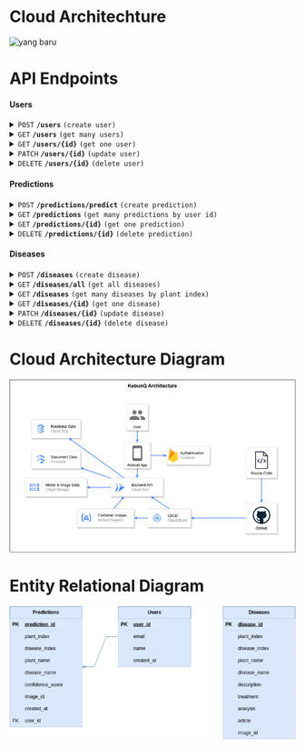 # Cloud Architechture
![yang baru](https://github.com/user-attachments/assets/bd198d90-14e8-4c70-9426-ac32d25fe692)


# API Endpoints

#### Users

<details>
 <summary><code>POST</code> <code><b>/users</b></code> <code>(create user)</code></summary>

##### Parameters
> None

##### Request Body
```json
{
    "user_id": "string",
    "email": "string",
    "name": "string"
}
```

##### Response Body
```json
{
    "message": "string"
}
```
</details>

<details>
 <summary><code>GET</code> <code><b>/users</b></code> <code>(get many users)</code></summary>

##### Parameters
> None

##### Request Body
> None

##### Response Body
```json
{
    "users": [
        {
            "user_id": "string",
            "email": "string",
            "name": "string",
            "created_at": "string"
        }
    ]
}
```
</details>

<details>
 <summary><code>GET</code> <code><b>/users/{id}</b></code> <code>(get one user)</code></summary>

##### Path Parameters
> | name | type | data type |
> |-----------|-----------|-------------------------|
> | id | required | string|

##### Request Body
> None

##### Response Body
```json
{
    "user_id": "string",
    "email": "string",
    "name": "string",
    "created_at": "string"
}
```
</details>

<details>
 <summary><code>PATCH</code> <code><b>/users/{id}</b></code> <code>(update user)</code></summary>

##### Path Parameters
> | name | type | data type |
> |-----------|-----------|-------------------------|
> | id | required | string|

##### Request Body
```json
{
    "name": "string"
}
```

##### Response Body
```json
{
    "message": "string"
}
```
</details>

<details>
 <summary><code>DELETE</code> <code><b>/users/{id}</b></code> <code>(delete user)</code></summary>

##### Path Parameters
> | name | type | data type |
> |-----------|-----------|-------------------------|
> | id | required | string|

##### Request Body
> None

##### Response Body
```json
{
    "message": "string"
}
```
</details>












#### Predictions

<details>
 <summary><code>POST</code> <code><b>/predictions/predict</b></code> <code>(create prediction)</code></summary>

##### Query Parameters
> | name | type | data type |
> |-----------|-----------|-------------------------|
> | user_id | required | string|
> | plant_index | required | string|

##### Request Body
```json
{
   "image": "File"
}
```

##### Response Body
```json
{
    "prediction_id": "string",
    "plant_index": 1,
    "disease_index": 1,
    "plant_name": "string",
    "disease_name": "string",
    "confidence_score": 1,
    "temporary_image_url": "string",
    "user_id": "string",
    "treatment": "string",
    "analysis": "string",
    "article": "string",
    "created_at": "string"
}
```
</details>

<details>
 <summary><code>GET</code> <code><b>/predictions</b></code> <code>(get many predictions by user id)</code></summary>

##### Query Parameters
> | name | type | data type |
> |-----------|-----------|-------------------------|
> | user_id | required | string|

##### Request Body
> None

##### Response Body
```json
{
    "predictions": [
        {
            "prediction_id": "string",
            "plant_index": 1,
            "disease_index": 1,
            "plant_name": "string",
            "disease_name": "string",
            "confidence_score": 1,
            "temporary_image_url": "string",
            "user_id": "string",
            "treatment": "string",
            "analysis": "string",
            "article": "string",
            "created_at": "string"
        }
    ]
}
```
</details>

<details>
 <summary><code>GET</code> <code><b>/predictions/{id}</b></code> <code>(get one prediction)</code></summary>

##### Path Parameter
> | name | type | data type |
> |-----------|-----------|-------------------------|
> | id | required | string|

##### Request Body
> None

##### Response Body
```json
{
    "prediction_id": "string",
    "plant_index": 1,
    "disease_index": 1,
    "plant_name": "string",
    "disease_name": "string",
    "confidence_score": 1,
    "temporary_image_url": "string",
    "user_id": "string",
    "treatment": "string",
    "analysis": "string",
    "article": "string",
    "created_at": "string"
}
```
</details>

<details>
 <summary><code>DELETE</code> <code><b>/predictions/{id}</b></code> <code>(delete prediction)</code></summary>

##### Path Parameter
> | name | type | data type |
> |-----------|-----------|-------------------------|
> | id | required | string|

##### Request Body
> None

##### Response Body
```json
{
    "message": "string"
}
```
</details>











#### Diseases

<details>
 <summary><code>POST</code> <code><b>/diseases</b></code> <code>(create disease)</code></summary>

##### Parameters
> None

##### Request Body
```json 
{
    "disease_id": "string",
    "plant_index": 1,
    "disease_index": 1,
    "plant_name": "string",
    "disease_name": "string",
    "description": "string",
    "treatment": "string",
    "analysis": "string",
    "article": "string",
    "image_id": "string"
}
```

##### Response Body
```json
{
    "message": "string"
}
```
</details>

<details>
 <summary><code>GET</code> <code><b>/diseases/all</b></code> <code>(get all diseases)</code></summary>

##### Parameters
> None

##### Request Body
> None

##### Response Body
```json
{
    "diseases": [
        {
            "disease_id": "string",
            "plant_index": 1,
            "disease_index": 1,
            "plant_name": "string",
            "disease_name": "string",
            "description": "string",
            "treatment": "string",
            "analysis": "string",
            "article": "string",
            "temporary_image_url": "string"
        }
    ]
}
```
</details>

<details>
 <summary><code>GET</code> <code><b>/diseases</b></code> <code>(get many diseases by plant index)</code></summary>

##### Query Parameters
> | name | type | data type |
> |-----------|-----------|-------------------------|
> | plant_index | required | string|

##### Request Body
> None

##### Response Body
```json
{
    "diseases": [
        {
            "disease_id": "string",
            "plant_index": 1,
            "disease_index": 1,
            "plant_name": "string",
            "disease_name": "string",
            "description": "string",
            "treatment": "string",
            "analysis": "string",
            "article": "string",
            "temporary_image_url": "string"
        }
    ]
}
```
</details>

<details>
 <summary><code>GET</code> <code><b>/diseases/{id}</b></code> <code>(get one disease)</code></summary>

##### Path Parameters
> | name | type | data type |
> |-----------|-----------|-------------------------|
> | id | required | string|

##### Request Body
> None

##### Response Body
```json 
{
    "disease_id": "string",
    "plant_index": 1,
    "disease_index": 1,
    "plant_name": "string",
    "disease_name": "string",
    "description": "string",
    "treatment": "string",
    "analysis": "string",
    "article": "string",
    "temporary_image_url": "string"
}
```
</details>

<details>
 <summary><code>PATCH</code> <code><b>/diseases/{id}</b></code> <code>(update disease)</code></summary>

##### Path Parameter
> | name | type | data type |
> |-----------|-----------|-------------------------|
> | id | required | string|

##### Request Body
```json
{
    "plant_index": 1,
    "disease_index": 1,
    "plant_name": "string",
    "disease_name": "string",
    "description": "string",
    "treatment": "string",
    "analysis": "string",
    "article": "string",
    "image_id": "string"
}
```

##### Response Body
```json
{
    "message": "string"
}
```
</details>

<details>
 <summary><code>DELETE</code> <code><b>/diseases/{id}</b></code> <code>(delete disease)</code></summary>

##### Path Parameter
> | name | type | data type |
> |-----------|-----------|-------------------------|
> | id | required | string|

##### Request Body
> None

##### Response Body
```json
{
    "message": "string"
}
```
</details>


# Cloud Architecture Diagram

<p align="center">
  <img src="images/cloud-architecture.png" alt="cloud architecture" />
</p>


# Entity Relational Diagram

<p align="center">
  <img src="images/erd.png" alt="erd" />
</p>

